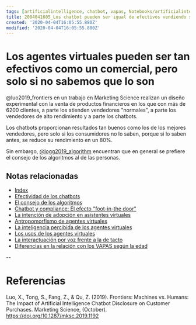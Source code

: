 ```yaml
---
tags: [artificialintelligence, chatbot, vapas, Notebooks/artificialintelligence, virtualagents, body, embodiness, physicalpresence]
title: 2004041605_Los chatbot pueden ser igual de efectivos vendiendo si no sabemos que lo son
created: '2020-04-04T16:05:55.880Z'
modified: '2020-04-04T16:05:55.880Z'
---
```


# Los agentes virtuales pueden ser tan efectivos como un comercial, pero solo si no sabemos que lo son

@luo2019_frontiers en un trabajo en Marketing Science realizan un diseño experimental con la venta de productos financieros en los que con más de 6200 clientes, a parte los atienden vendedores "normales", a parte los vendedores de alto rendimiento y a parte los chatbots.

Los chatbots proporcionan resultados tan buenos como los de los mejores vendedores, pero solo si los consumidores no lo saben, porque si lo saben antes, se reduce su rendimiento en un 80%.

Sin embargo, [@logg2019_algorithm](2004060917_aceptacion_consejo_algoritmos.md) encuentran que en general se prefiere el consejo de los algoritmos al de las personas.

## Notas relacionadas

- [Index](_2003101705_index.md)
- [Efectividad de los chatbots](2004041632_efectividad_chatbots.md)
- [El consejo de los algoritmos](2004060917_aceptacion_consejo_algoritmos.md)
- [Chatbot y compliance: El efecto "foot-in-the door"](2003241149_chatbots_footinthedoor_y_compliance.md)
- [La intención de adopción en asistentes virtuales](2004060832_intencion_adopcion_agente_virtual.md)
- [Antropomorfismo de agentes virtuales](2004060734_antropomorfismo_vapas.md)
- [La inteligencia percibida de los agentes virtuales](2004060750_inteligencia_percibida_agentes_virtuales.md)
- [Los usos de los agentes virtuales](2004060821_usos_virtual_agents_sistemas_duales.md)
- [La interactuación por voz frente a la de tacto](2004051647_effect_voice_interactions.md)
- [Diferencias en la relación con los VAPAS según la edad](2004140714_aceptacionVAPASsegunedad.md)

--

# Referencias

Luo, X., Tong, S., Fang, Z., & Qu, Z. (2019). Frontiers: Machines vs. Humans: The Impact of Artificial Intelligence Chatbot Disclosure on Customer Purchases. Marketing Science, (October). https://doi.org/10.1287/mksc.2019.1192